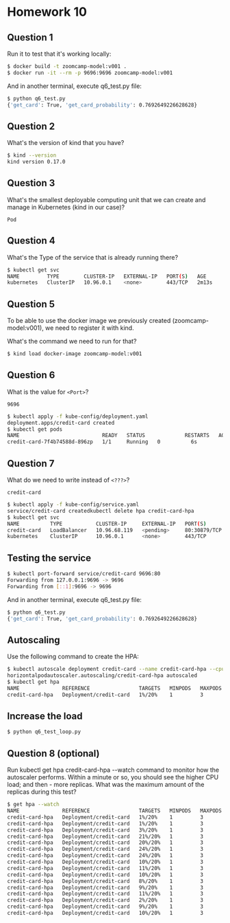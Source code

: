 # Homework 10

## Question 1

Run it to test that it's working locally:

```bash
$ docker build -t zoomcamp-model:v001 .
$ docker run -it --rm -p 9696:9696 zoomcamp-model:v001
```

And in another terminal, execute q6_test.py file:

```bash
$ python q6_test.py
{'get_card': True, 'get_card_probability': 0.7692649226628628}
```

## Question 2

What's the version of kind that you have?

```bash
$ kind --version
kind version 0.17.0
```

## Question 3

What's the smallest deployable computing unit that we can create and manage in Kubernetes (kind in our case)?

```
Pod
```

## Question 4

What's the Type of the service that is already running there?

```bash
$ kubectl get svc
NAME         TYPE        CLUSTER-IP   EXTERNAL-IP   PORT(S)   AGE
kubernetes   ClusterIP   10.96.0.1    <none>        443/TCP   2m13s
```

## Question 5

To be able to use the docker image we previously created (zoomcamp-model:v001), we need to register it with kind.

What's the command we need to run for that?

```bash
$ kind load docker-image zoomcamp-model:v001
```

## Question 6

What is the value for `<Port>`?

```
9696
```

```bash
$ kubectl apply -f kube-config/deployment.yaml
deployment.apps/credit-card created
$ kubectl get pods
NAME                           READY   STATUS             RESTARTS   AGE
credit-card-7f4b74588d-896zp   1/1     Running   0          6s
```

## Question 7

What do we need to write instead of `<???>`?

```
credit-card
```

```bash
$ kubectl apply -f kube-config/service.yaml
service/credit-card createdkubectl delete hpa credit-card-hpa
$ kubectl get svc
NAME          TYPE           CLUSTER-IP     EXTERNAL-IP   PORT(S)        AGE
credit-card   LoadBalancer   10.96.68.119   <pending>     80:30879/TCP   18s
kubernetes    ClusterIP      10.96.0.1      <none>        443/TCP        13m
```

## Testing the service

```bash
$ kubectl port-forward service/credit-card 9696:80
Forwarding from 127.0.0.1:9696 -> 9696
Forwarding from [::1]:9696 -> 9696
```

And in another terminal, execute q6_test.py file:

```bash
$ python q6_test.py
{'get_card': True, 'get_card_probability': 0.7692649226628628}
```

## Autoscaling

Use the following command to create the HPA:

```bash
$ kubectl autoscale deployment credit-card --name credit-card-hpa --cpu-percent=20 --min=1 --max=3
horizontalpodautoscaler.autoscaling/credit-card-hpa autoscaled
$ kubectl get hpa
NAME              REFERENCE                TARGETS   MINPODS   MAXPODS   REPLICAS   AGE
credit-card-hpa   Deployment/credit-card   1%/20%    1         3         1          2h
```

## Increase the load

```bash
$ python q6_test_loop.py
```

## Question 8 (optional)

Run kubectl get hpa credit-card-hpa --watch command to monitor how the autoscaler performs. Within a minute or so, you should see the higher CPU load; and then - more replicas. What was the maximum amount of the replicas during this test?

```bash
$ get hpa --watch
NAME              REFERENCE                TARGETS   MINPODS   MAXPODS   REPLICAS   AGE
credit-card-hpa   Deployment/credit-card   1%/20%    1         3         1          2h
credit-card-hpa   Deployment/credit-card   1%/20%    1         3         1          2h
credit-card-hpa   Deployment/credit-card   3%/20%    1         3         1          2h
credit-card-hpa   Deployment/credit-card   21%/20%   1         3         1          2h
credit-card-hpa   Deployment/credit-card   20%/20%   1         3         1          2h
credit-card-hpa   Deployment/credit-card   24%/20%   1         3         1          2h
credit-card-hpa   Deployment/credit-card   24%/20%   1         3         2          2h
credit-card-hpa   Deployment/credit-card   10%/20%   1         3         2          2h
credit-card-hpa   Deployment/credit-card   11%/20%   1         3         2          2h
credit-card-hpa   Deployment/credit-card   10%/20%   1         3         2          2h
credit-card-hpa   Deployment/credit-card   8%/20%    1         3         2          2h
credit-card-hpa   Deployment/credit-card   9%/20%    1         3         2          2h
credit-card-hpa   Deployment/credit-card   11%/20%   1         3         2          2h
credit-card-hpa   Deployment/credit-card   2%/20%    1         3         2          2h
credit-card-hpa   Deployment/credit-card   9%/20%    1         3         2          2h
credit-card-hpa   Deployment/credit-card   10%/20%   1         3         2          2h
```